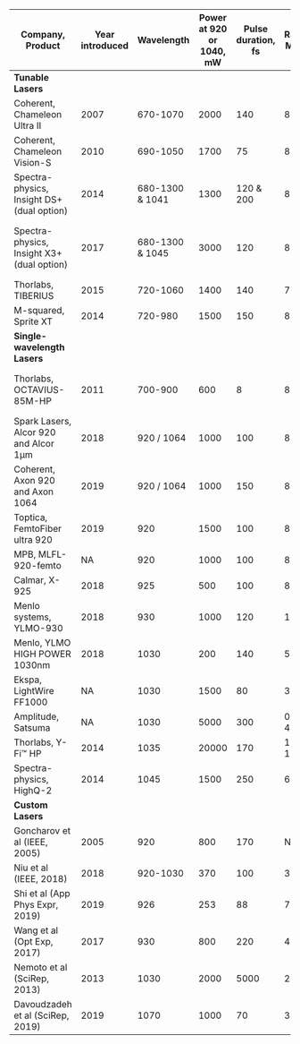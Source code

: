 | Company, Product                           | Year introduced | Wavelength      | Power at 920 or 1040, mW | Pulse duration, fs | Rate, MHz | GDD, fs^2       | Beam diameter, mm | Link                                                                                                                       | Comment                          |
|--------------------------------------------|-----------------|-----------------|--------------------------|--------------------|-----------|-----------------|-------------------|----------------------------------------------------------------------------------------------------------------------------|----------------------------------|
| **Tunable Lasers**                             |                 |                 |                          |                    |           |                 |                   |                                                                                                                            |                                  |
| Coherent, Chameleon Ultra II               | 2007            | 670-1070        | 2000                     | 140                | 80        | NA              | 1.20              | [ref](https://www.coherent.com/assets/pdf/ChameleonUltra_DS_160216_F.pdf)                                                         |                                  |
| Coherent, Chameleon Vision-S               | 2010            | 690-1050        | 1700                     | 75                 | 80        | -12000...0      | 1.20              | [ref](https://www.coherent.com/lasers/laser/chameleon-vision-family)                                                              |                                  |
| Spectra-physics, Insight DS+ (dual option) | 2014            | 680-1300 & 1041 | 1300                     | 120 & 200          | 80        | -25000...0      | 1.10              | [ref](https://loci.wisc.edu/sites/default/files/2017-04/90044047_C_InSight%2C%20User%2C%20Manual.pdf)                             |                                  |
| Spectra-physics, Insight X3+ (dual option) | 2017            | 680-1300 & 1045 | 3000                     | 120                | 80        | -17000...0      | 1.10              | [ref](https://www.spectra-physics.com/products/ultrafast-lasers/insight-x3)                                                       | Dual output: 1045nm + 680-1300nm |
| Thorlabs, TIBERIUS                         | 2015            | 720-1060        | 1400                     | 140                | 77        | NA              | 1.5               | [ref](https://www.thorlabs.com/newgrouppage9.cfm?objectgroup_ID=8323)                                                             |                                  |
| M-squared, Sprite XT                       | 2014            | 720-980         | 1500                     | 150                | 80        | NA              | 1.2               | [ref](https://www.m2lasers.com/sprite-xt-details.html?file=Sprite%20XT-datasheet.pdf)                                             |                                  |
| **Single-wavelength Lasers**                    |                 |                 |                          |                    |           |                 |                   |                                                                                                                            |                                  |
| Thorlabs, OCTAVIUS-85M-HP                  | 2011            | 700-900         | 600                      | 8                  | 85        | NA              | 0.75              | [ref](https://www.thorlabs.com/newgrouppage9.cfm?objectgroup_id=3163)                                                             | Broadband source, not tunable    |
| Spark Lasers, Alcor 920 and Alcor 1µm      | 2018            | 920 / 1064      | 1000                     | 100                | 80        | -90000...0      | 1.00              | [ref](https://spark-lasers.com/wp-content/uploads/2020/01/All-ALCOR-series.pdf)                                                   |                                  |
| Coherent, Axon 920 and Axon 1064           | 2019            | 920 / 1064      | 1000                     | 150                | 80        | -30000...0      | 1.20              | [ref](https://www.coherent.com/assets/pdf/COHR_Axon_DS_0120_1.pdf)                                                                |                                  |
| Toptica, FemtoFiber ultra 920              | 2019            | 920             | 1500                     | 100                | 80        | NA              | 1.00              | [ref](https://www.toptica.com/fileadmin/Editors_English/11_brochures_datasheets/02_datasheets/toptica_BR_FemtoFiber_ultra920.pdf) |                                  |
| MPB, MLFL-920-femto                        | NA              | 920             | 1000                     | 100                | 80        | NA              | 1.00              | [ref](https://mpbcommunications.com/en/site/products/fiber_laser/pulsed/femtosecond-mlfl/index.html)                              |                                  |
| Calmar, X-925                              | 2018            | 925             | 500                      | 100                | 80        | NA              | 1.10              | [ref](https://www.calmarlaser.com/products/fiber_laser/carmel.php)                                                                |                                  |
| Menlo systems, YLMO-930                    | 2018            | 930             | 1000                     | 120                | 100       | -60000...0      | 2.00              | [ref](https://www.menlosystems.com/assets/datasheets/Femtosecond_Fiber_Lasers/MENLO_YLMO-930-D-EN_2019-05-29_3w.pdf)              |                                  |
| Menlo, YLMO HIGH POWER 1030nm              | 2018            | 1030            | 200                      | 140                | 50        | NA              | ND                | [ref](https://www.menlosystems.com/products/femtosecond-lasers-and-amplifiers/ylmo/)                                              |                                  |
| Ekspa, LightWire FF1000                    | NA              | 1030            | 1500                     | 80                 | 30        | NA              | 2.00              | [ref](https://www.solidstatelasersource.com/solid-state-and-fiber-lasers/Fiber-Laser-Femtosecond-Laser-1030nm-2W-Ekspla)          |                                  |
| Amplitude, Satsuma                         | NA              | 1030            | 5000                     | 300                | 0.6-40    | NA              | NA                | [ref](https://amplitude-laser.com/produit/satsuma/)                                                                               |                                  |
| Thorlabs, Y-Fi™ HP                         | 2014            | 1035            | 20000                    | 170                | 1-10      | -10000...+10000 | NA                | [ref](https://www.thorlabs.com/newgrouppage9.cfm?objectgroup_id=13307)                                                            |                                  |
| Spectra-physics, HighQ-2                   | 2014            | 1045            | 1500                     | 250                | 63        | NA              | 0.80              | [ref](https://www.spectra-physics.com/products/ultrafast-lasers/highq-2)                                                          |                                  |
| **Custom Lasers**                                |                 |                 |                          |                    |           |                 |                   |                                                                                                                            |                                  |
| Goncharov et al (IEEE, 2005)               | 2005            | 920             | 800                      | 170                | NA        | NA              | NA                | [ref](https://ieeexplore.ieee.org/document/1573005)                                                                               |                                  |
| Niu et al (IEEE, 2018)                     | 2018            | 920-1030        | 370                      | 100                | 37        | NA              | NA                | [ref](https://ieeexplore.ieee.org/document/8413140)                                                                               |                                  |
| Shi et al (App Phys Expr, 2019)            | 2019            | 926             | 253                      | 88                 | 78        | NA              | NA                | [ref](https://iopscience.iop.org/article/10.7567/1882-0786/aafe8a )                                                               |                                  |
| Wang et al (Opt Exp, 2017)                 | 2017            | 930             | 800                      | 220                | 46        | NA              | NA                | [ref](https://www.osapublishing.org/viewmedia.cfm?uri=oe-25-19-22704&seq=0)                                                       |                                  |
| Nemoto et al (SciRep, 2013)                | 2013            | 1030            | 2000                     | 5000               | 20        | NA              | NA                | [ref](https://www.nature.com/articles/srep01014?origin=ppub)                                                                      |                                  |
| Davoudzadeh et al (SciRep, 2019)           | 2019            | 1070            | 1000                     | 70                 | 31        | NA              | NA                | [ref](https://www.nature.com/articles/s41598-019-40871-5)                                                                         |                                  |
